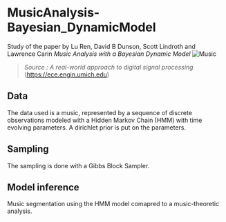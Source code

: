 # MusicAnalysis-Bayesian_DynamicModel
Study of the paper by Lu Ren, David B Dunson, Scott Lindroth and Lawrence Carin *Music Analysis with a Bayesian Dynamic Model*
![Music](https://eecsnews.engin.umich.edu/wp-content/uploads/sites/2/2018/05/real-digital-processing-music-content.jpg)
>*Source : A real-world approach to digital signal processing* (https://ece.engin.umich.edu)

## Data 
The data used is a music, represented by a sequence of discrete observations modeled with a Hidden Markov Chain (HMM) with time evolving parameters. A dirichlet prior is put on the parameters.

## Sampling
The sampling is done with a Gibbs Block Sampler. 

## Model inference
Music segmentation using the HMM model comapred to a music-theoretic analysis. 


